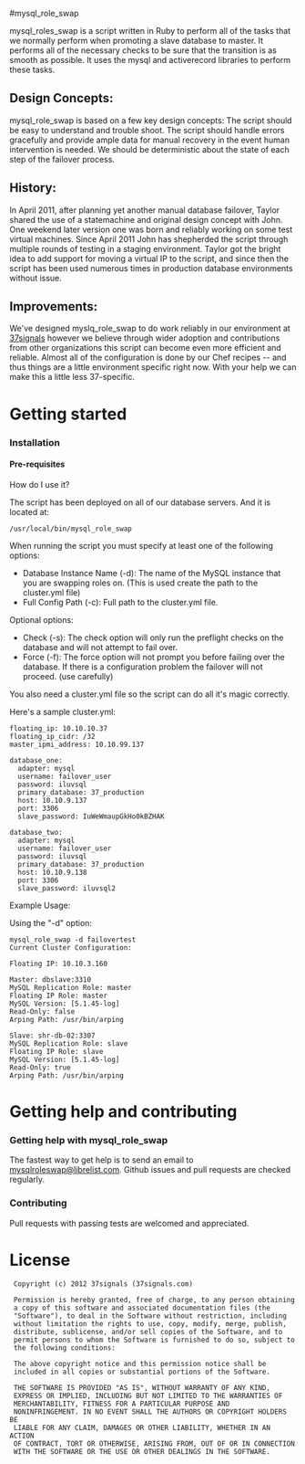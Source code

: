 #mysql\_role\_swap


mysql_roles_swap is a script written in Ruby to perform all of the tasks that we normally perform when promoting a slave database to master. It performs all of the necessary checks to be sure that the transition is as smooth as possible. It uses the mysql and activerecord libraries to perform these tasks.

## Design Concepts:
mysql_role_swap is based on a few key design concepts: The script should be easy to understand and trouble shoot. The script should handle errors gracefully and provide ample data for manual recovery in the event human intervention is needed. We should be deterministic about the state of each step of the failover process.

## History:
In April 2011, after planning yet another manual database failover, Taylor shared the use of a statemachine and original design concept with John. One weekend later version one was born and reliably working on some test virtual machines. Since April 2011 John has shepherded the script through multiple rounds of testing in a staging environment. Taylor got the bright idea to add support for moving a virtual IP to the script, and since then the script has been used numerous times in production database environments without issue.

## Improvements:
We've designed myslq_role_swap to do work reliably in our environment at [37signals](http://37signals.com) however we believe through wider adoption and contributions from other organizations this script can become even more efficient and reliable. Almost all of the configuration is done by our Chef recipes -- and thus things are a little environment specific right now. With your help we can make this a little less 37-specific.

# Getting started
### Installation
#### Pre-requisites

How do I use it?

The script has been deployed on all of our database servers. And it is located at:

    /usr/local/bin/mysql_role_swap

When running the script you must specify at least one of the following options:

* Database Instance Name (-d): The name of the MySQL instance that you are swapping roles on. (This is used create the path to the cluster.yml file)
* Full Config Path (-c): Full path to the cluster.yml file.

Optional options:
* Check (-s): The check option will only run the preflight checks on the database and will not attempt to fail over.
* Force (-f): The force option will not prompt you before failing over the database. If there is a configuration problem the failover will not proceed. (use carefully)


You also need a cluster.yml file so the script can do all it's magic correctly.

Here's a sample cluster.yml:

    floating_ip: 10.10.10.37
    floating_ip_cidr: /32
    master_ipmi_address: 10.10.99.137

    database_one:
      adapter: mysql
      username: failover_user
      password: iluvsql
      primary_database: 37_production
      host: 10.10.9.137
      port: 3306
      slave_password: IuWeWmaupGkHo0kBZHAK

    database_two:
      adapter: mysql
      username: failover_user
      password: iluvsql
      primary_database: 37_production
      host: 10.10.9.138
      port: 3306
      slave_password: iluvsql2

Example Usage:

Using the "-d" option:

    mysql_role_swap -d failovertest
    Current Cluster Configuration:

    Floating IP: 10.10.3.160

    Master: dbslave:3310
    MySQL Replication Role: master
    Floating IP Role: master
    MySQL Version: [5.1.45-log]
    Read-Only: false
    Arping Path: /usr/bin/arping

    Slave: shr-db-02:3307
    MySQL Replication Role: slave
    Floating IP Role: slave
    MySQL Version: [5.1.45-log]
    Read-Only: true
    Arping Path: /usr/bin/arping


# Getting help and contributing

### Getting help with mysql_role_swap
The fastest way to get help is to send an email to mysqlroleswap@librelist.com. 
Github issues and pull requests are checked regularly.

### Contributing
Pull requests with passing tests are welcomed and appreciated.

# License

     Copyright (c) 2012 37signals (37signals.com)

     Permission is hereby granted, free of charge, to any person obtaining
     a copy of this software and associated documentation files (the
     "Software"), to deal in the Software without restriction, including
     without limitation the rights to use, copy, modify, merge, publish,
     distribute, sublicense, and/or sell copies of the Software, and to
     permit persons to whom the Software is furnished to do so, subject to
     the following conditions:

     The above copyright notice and this permission notice shall be
     included in all copies or substantial portions of the Software.

     THE SOFTWARE IS PROVIDED "AS IS", WITHOUT WARRANTY OF ANY KIND,
     EXPRESS OR IMPLIED, INCLUDING BUT NOT LIMITED TO THE WARRANTIES OF
     MERCHANTABILITY, FITNESS FOR A PARTICULAR PURPOSE AND
     NONINFRINGEMENT. IN NO EVENT SHALL THE AUTHORS OR COPYRIGHT HOLDERS BE
     LIABLE FOR ANY CLAIM, DAMAGES OR OTHER LIABILITY, WHETHER IN AN ACTION
     OF CONTRACT, TORT OR OTHERWISE, ARISING FROM, OUT OF OR IN CONNECTION
     WITH THE SOFTWARE OR THE USE OR OTHER DEALINGS IN THE SOFTWARE.
